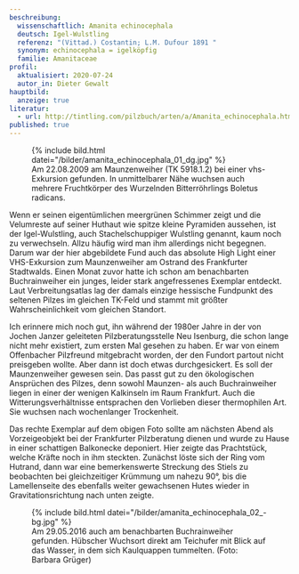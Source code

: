 ```yaml
---
beschreibung:
  wissenschaftlich: Amanita echinocephala
  deutsch: Igel-Wulstling
  referenz: "(Vittad.) Costantin; L.M. Dufour 1891 "
  synonym: echinocephala = igelköpfig
  familie: Amanitaceae
profil:
  aktualisiert: 2020-07-24
  autor_in: Dieter Gewalt
hauptbild:
  anzeige: true
literatur:
  - url: http://tintling.com/pilzbuch/arten/a/Amanita_echinocephala.html
published: true
---
```

<figure class="standard">
  {% include bild.html datei="/bilder/amanita_echinocephala_01_dg.jpg" %}
  <figcaption>Am 22.08.2009 am Maunzenweiher (TK 5918.1.2) bei einer vhs-Exkursion gefunden. In unmittelbarer Nähe wuchsen auch mehrere Fruchtkörper des Wurzelnden Bitterröhrlings Boletus radicans.</figcaption>
</figure>

Wenn er seinen eigentümlichen meergrünen Schimmer zeigt und die Velumreste auf seiner Huthaut wie spitze kleine Pyramiden aussehen, ist der Igel-Wulstling, auch Stachelschuppiger Wulstling genannt, kaum noch zu verwechseln. Allzu häufig wird man ihm allerdings nicht begegnen. Darum war der hier abgebildete Fund auch das absolute High Light einer VHS-Exkursion zum Maunzenweiher am Ostrand des Frankfurter Stadtwalds. Einen Monat zuvor hatte ich schon am benachbarten Buchrainweiher ein junges, leider stark angefressenes Exemplar entdeckt. Laut Verbreitungsatlas lag der damals einzige hessische Fundpunkt des seltenen Pilzes im gleichen TK-Feld und stammt mit größter Wahrscheinlichkeit vom gleichen Standort.

Ich erinnere mich noch gut, ihn während der 1980er Jahre in der von Jochen Janzer geleiteten Pilzberatungsstelle Neu Isenburg, die schon lange nicht mehr existiert, zum ersten Mal gesehen zu haben. Er war von einem Offenbacher Pilzfreund mitgebracht worden, der den Fundort partout nicht preisgeben wollte. Aber dann ist doch etwas durchgesickert. Es soll der Maunzenweiher gewesen sein. Das passt gut zu den ökologischen Ansprüchen des Pilzes, denn sowohl Maunzen- als auch Buchrainweiher liegen in einer der wenigen Kalkinseln im Raum Frankfurt. Auch die Witterungsverhältnisse entsprachen den Vorlieben dieser thermophilen Art. Sie wuchsen nach wochenlanger Trockenheit.

Das rechte Exemplar auf dem obigen Foto sollte am nächsten Abend als Vorzeigeobjekt bei der Frankfurter Pilzberatung dienen und wurde zu Hause in einer schattigen Balkonecke deponiert. Hier zeigte das Prachtstück, welche Kräfte noch in ihm steckten. Zunächst löste sich der Ring vom Hutrand, dann war eine bemerkenswerte Streckung des Stiels zu beobachten bei gleichzeitiger Krümmung um nahezu 90°, bis die Lamellenseite des ebenfalls weiter gewachsenen Hutes wieder in Gravitationsrichtung nach unten zeigte.

<figure class="standard">
  {% include bild.html datei="/bilder/amanita_echinocephala_02_-bg.jpg" %}
  <figcaption>Am 29.05.2016 auch am benachbarten Buchrainweiher gefunden. Hübscher Wuchsort direkt am Teichufer mit Blick auf das Wasser, in dem sich Kaulquappen tummelten. (Foto: Barbara Grüger)</figcaption>
</figure>